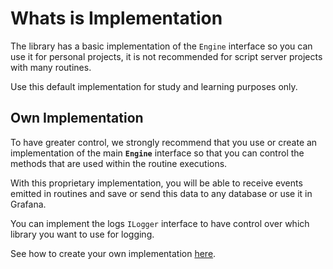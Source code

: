 # Whats is Implementation

The library has a basic implementation of the `Engine` interface so you can use it for personal projects, it is not recommended for script server projects with many routines.

Use this default implementation for study and learning purposes only.

## Own Implementation

To have greater control, we strongly recommend that you use or create an implementation of the main **`Engine`** interface so that you can control the methods that are used within the routine executions.

With this proprietary implementation, you will be able to receive events emitted in routines and save or send this data to any database or use it in Grafana.

You can implement the logs `ILogger` interface to have control over which library you want to use for logging.

See how to create your own implementation [here](./how-it-works.md).
